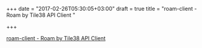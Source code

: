 +++
date = "2017-02-26T05:30:05+03:00"
draft = true
title = "roam-client - Roam by Tile38 API Client "

+++

<p><a href="https://t.co/QtcJcM1BGB">roam-client - Roam by Tile38 API Client </a></p>
